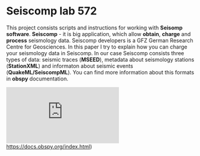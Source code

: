 # Seiscomp lab 572

This project consists scripts and instructions for working with **Seisomp software**. **Seiscomp** - it is big application, which allow **obtain**, **charge** and **process** seismology data. Seiscomp developers is a GFZ German Research Centre for Geosciences. In this paper I try to explain how you can charge your seismology data in Seiscomp. In our case Seiscomp consists three types of data: seismic traces (**MSEED**), metadata about seismology stations (**StationXML**) and informaton about seismic events (**QuakeML/SeiscompML**). You can find more information about this formats in **obspy** documentation.


![link](https://docs.obspy.org/index.html)https://docs.obspy.org/index.html)
